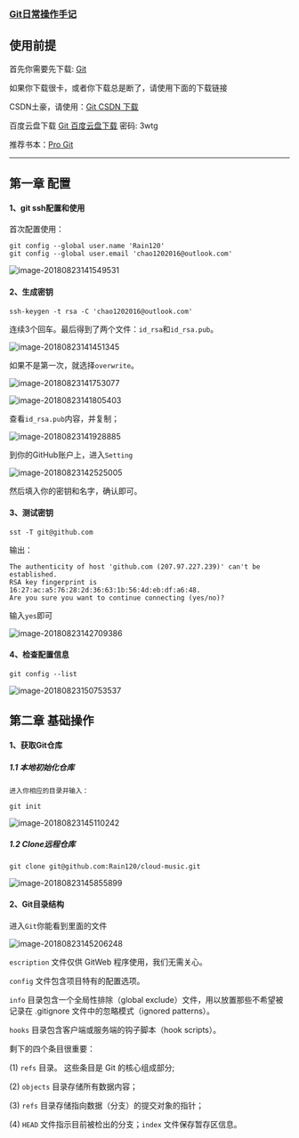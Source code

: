 ### [Git日常操作手记](https://git-scm.com/)

## 使用前提

首先你需要先下载: [Git](https://git-scm.com/)

如果你下载很卡，或者你下载总是断了，请使用下面的下载链接

CSDN土豪，请使用：[Git CSDN 下载](https://download.csdn.net/download/zc_xy/10200075)

百度云盘下载 [Git 百度云盘下载](https://pan.baidu.com/s/1U9WWNPmtHXeluCuZbwQ13Q) 密码: 3wtg

推荐书本：[Pro Git](https://progit.bootcss.com/)

------

## 第一章 配置

#### 1、git ssh配置和使用

首次配置使用：

```
git config --global user.name 'Rain120'
git config --global user.email 'chao1202016@outlook.com'
```

![image-20180823141549531](/var/folders/fb/76vg0tjx79q2227v69gnngz00000gn/T/abnerworks.Typora/image-20180823141549531.png)

#### 2、生成密钥

```
ssh-keygen -t rsa -C 'chao1202016@outlook.com'
```

连续3个回车。最后得到了两个文件：`id_rsa`和`id_rsa.pub`。

![image-20180823141451345](/var/folders/fb/76vg0tjx79q2227v69gnngz00000gn/T/abnerworks.Typora/image-20180823141451345.png)

如果不是第一次，就选择`overwrite`。

![image-20180823141753077](/var/folders/fb/76vg0tjx79q2227v69gnngz00000gn/T/abnerworks.Typora/image-20180823141753077.png)

![image-20180823141805403](/var/folders/fb/76vg0tjx79q2227v69gnngz00000gn/T/abnerworks.Typora/image-20180823141805403.png)

查看`id_rsa.pub`内容，并复制；

![image-20180823141928885](/var/folders/fb/76vg0tjx79q2227v69gnngz00000gn/T/abnerworks.Typora/image-20180823141928885.png)

到你的GitHub账户上，进入`Setting`

![image-20180823142525005](/var/folders/fb/76vg0tjx79q2227v69gnngz00000gn/T/abnerworks.Typora/image-20180823142525005.png)

然后填入你的密钥和名字，确认即可。

#### 3、测试密钥

```
sst -T git@github.com
```

输出：

```
The authenticity of host 'github.com (207.97.227.239)' can't be established.
RSA key fingerprint is 16:27:ac:a5:76:28:2d:36:63:1b:56:4d:eb:df:a6:48.
Are you sure you want to continue connecting (yes/no)?
```

输入`yes`即可

![image-20180823142709386](/var/folders/fb/76vg0tjx79q2227v69gnngz00000gn/T/abnerworks.Typora/image-20180823142709386.png)

#### 4、检查配置信息

```
git config --list
```

![image-20180823150753537](/var/folders/fb/76vg0tjx79q2227v69gnngz00000gn/T/abnerworks.Typora/image-20180823150753537.png)

## 第二章 基础操作

#### 1、获取Git仓库

##### 1.1 本地初始化仓库

	进入你相应的目录并输入：

```
git init
```

![image-20180823145110242](/var/folders/fb/76vg0tjx79q2227v69gnngz00000gn/T/abnerworks.Typora/image-20180823145110242.png)

##### 1.2 Clone远程仓库

```
git clone git@github.com:Rain120/cloud-music.git
```

![image-20180823145855899](/var/folders/fb/76vg0tjx79q2227v69gnngz00000gn/T/abnerworks.Typora/image-20180823145855899.png)

#### 2、Git目录结构

进入`Git`你能看到里面的文件

![image-20180823145206248](/var/folders/fb/76vg0tjx79q2227v69gnngz00000gn/T/abnerworks.Typora/image-20180823145206248.png)

`escription` 文件仅供 GitWeb 程序使用，我们无需关心。

 `config` 文件包含项目特有的配置选项。

 `info` 目录包含一个全局性排除（global exclude）文件，用以放置那些不希望被记录在 .gitignore 文件中的忽略模式（ignored patterns）。

 `hooks` 目录包含客户端或服务端的钩子脚本（hook scripts）。

剩下的四个条目很重要：

(1) `refs` 目录。 这些条目是 Git 的核心组成部分;

(2) `objects` 目录存储所有数据内容；

(3) `refs` 目录存储指向数据（分支）的提交对象的指针；

(4) `HEAD` 文件指示目前被检出的分支；`index` 文件保存暂存区信息。



